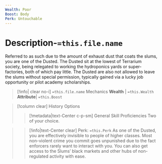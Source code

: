 ```yaml
---
Wealth: Poor
Boost: Body
Perk: Untouchable
---
```

# Description-`=this.file.name`
Referred to as such due to the amount of exhaust dust that coats the slums, you are one of the Dusted. The Dusted sit at the lowest of Terrarium society, being relegated to working the hydroponics yards or super-factories, both of which pay little. The Dusted are also not allowed to leave the slums without special permission, typically gained via a lucky job opportunity or pilot academy scholarships.
>[!info| clear no-i] `=this.file.name` Mechanics
>**Wealth** | `=this.Wealth`   
>**Attribute**| `=this.Boost`

>[!column clear] History Options
>> [!metadata|text-Center c-p-sm] General Skill Proficiencies
>> Two of your choice.


>> [!info|text-Center clear] Perk: `=this.Perk`
>> As one of the Dusted, you are effectively invisible to people of higher classes. Most non-violent crime you commit goes unpunished due to the fact enforcers rarely want to interact with you. You can also get access to the Slums’ black markets and other hubs of non-regulated activity with ease.
